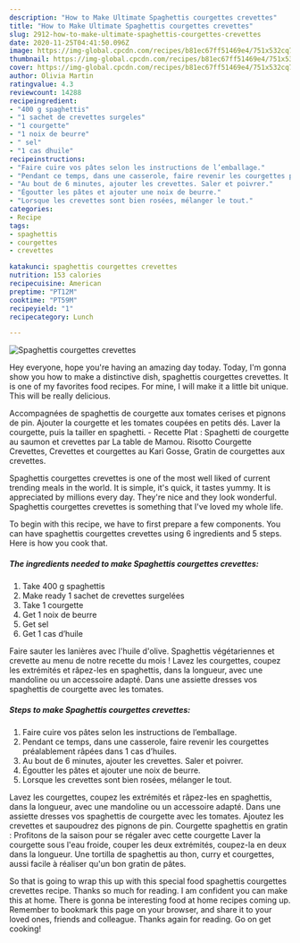 ```yaml
---
description: "How to Make Ultimate Spaghettis courgettes crevettes"
title: "How to Make Ultimate Spaghettis courgettes crevettes"
slug: 2912-how-to-make-ultimate-spaghettis-courgettes-crevettes
date: 2020-11-25T04:41:50.096Z
image: https://img-global.cpcdn.com/recipes/b81ec67ff51469e4/751x532cq70/spaghettis-courgettes-crevettes-photo-principale-de-la-recette.jpg
thumbnail: https://img-global.cpcdn.com/recipes/b81ec67ff51469e4/751x532cq70/spaghettis-courgettes-crevettes-photo-principale-de-la-recette.jpg
cover: https://img-global.cpcdn.com/recipes/b81ec67ff51469e4/751x532cq70/spaghettis-courgettes-crevettes-photo-principale-de-la-recette.jpg
author: Olivia Martin
ratingvalue: 4.3
reviewcount: 14288
recipeingredient:
- "400 g spaghettis"
- "1 sachet de crevettes surgeles"
- "1 courgette"
- "1 noix de beurre"
- " sel"
- "1 cas dhuile"
recipeinstructions:
- "Faire cuire vos pâtes selon les instructions de l’emballage."
- "Pendant ce temps, dans une casserole, faire revenir les courgettes préalablement râpées dans 1 cas d’huiles."
- "Au bout de 6 minutes, ajouter les crevettes. Saler et poivrer."
- "Égoutter les pâtes et ajouter une noix de beurre."
- "Lorsque les crevettes sont bien rosées, mélanger le tout."
categories:
- Recipe
tags:
- spaghettis
- courgettes
- crevettes

katakunci: spaghettis courgettes crevettes 
nutrition: 153 calories
recipecuisine: American
preptime: "PT12M"
cooktime: "PT59M"
recipeyield: "1"
recipecategory: Lunch

---
```



![Spaghettis courgettes crevettes](https://img-global.cpcdn.com/recipes/b81ec67ff51469e4/751x532cq70/spaghettis-courgettes-crevettes-photo-principale-de-la-recette.jpg)

Hey everyone, hope you're having an amazing day today. Today, I'm gonna show you how to make a distinctive dish, spaghettis courgettes crevettes. It is one of my favorites food recipes. For mine, I will make it a little bit unique. This will be really delicious.

Accompagnées de spaghettis de courgette aux tomates cerises et pignons de pin. Ajouter la courgette et les tomates coupées en petits dés. Laver la courgette, puis la tailler en spaghetti. - Recette Plat : Spaghetti de courgette au saumon et crevettes par La table de Mamou. Risotto Courgette Crevettes, Crevettes et courgettes au Kari Gosse, Gratin de courgettes aux crevettes.

Spaghettis courgettes crevettes is one of the most well liked of current trending meals in the world. It is simple, it's quick, it tastes yummy. It is appreciated by millions every day. They're nice and they look wonderful. Spaghettis courgettes crevettes is something that I've loved my whole life.


To begin with this recipe, we have to first prepare a few components. You can have spaghettis courgettes crevettes using 6 ingredients and 5 steps. Here is how you cook that.

<!--inarticleads1-->

##### The ingredients needed to make Spaghettis courgettes crevettes:

1. Take 400 g spaghettis
1. Make ready 1 sachet de crevettes surgelées
1. Take 1 courgette
1. Get 1 noix de beurre
1. Get  sel
1. Get 1 cas d’huile


Faire sauter les lanières avec l&#39;huile d&#39;olive. Spaghettis végétariennes et crevette au menu de notre recette du mois ! Lavez les courgettes, coupez les extrémités et râpez-les en spaghettis, dans la longueur, avec une mandoline ou un accessoire adapté. Dans une assiette dresses vos spaghettis de courgette avec les tomates. 

<!--inarticleads2-->

##### Steps to make Spaghettis courgettes crevettes:

1. Faire cuire vos pâtes selon les instructions de l’emballage.
1. Pendant ce temps, dans une casserole, faire revenir les courgettes préalablement râpées dans 1 cas d’huiles.
1. Au bout de 6 minutes, ajouter les crevettes. Saler et poivrer.
1. Égoutter les pâtes et ajouter une noix de beurre.
1. Lorsque les crevettes sont bien rosées, mélanger le tout.


Lavez les courgettes, coupez les extrémités et râpez-les en spaghettis, dans la longueur, avec une mandoline ou un accessoire adapté. Dans une assiette dresses vos spaghettis de courgette avec les tomates. Ajoutez les crevettes et saupoudrez des pignons de pin. Courgette spaghettis en gratin : Profitons de la saison pour se régaler avec cette courgette Laver la courgette sous l&#39;eau froide, couper les deux extrémités, coupez-la en deux dans la longueur. Une tortilla de spaghettis au thon, curry et courgettes, aussi facile à réaliser qu&#39;un bon gratin de pâtes. 

So that is going to wrap this up with this special food spaghettis courgettes crevettes recipe. Thanks so much for reading. I am confident you can make this at home. There is gonna be interesting food at home recipes coming up. Remember to bookmark this page on your browser, and share it to your loved ones, friends and colleague. Thanks again for reading. Go on get cooking!
